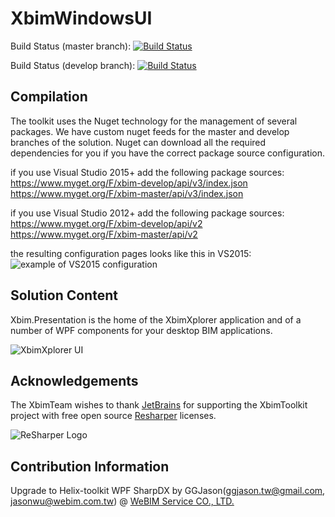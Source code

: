 # XbimWindowsUI

Build Status (master branch): [ ![Build Status](http://xbimbuilds.cloudapp.net/app/rest/builds/buildType:(id:Xbim_XbimWindowsUi_XbimWindowsUi),branch:(name:master)/statusIcon "Build Status") ](http://xbimbuilds.cloudapp.net/project.html?projectId=Xbim_XbimWindowsUi&tab=projectOverview "Build Status")

Build Status (develop branch): [ ![Build Status](http://xbimbuilds.cloudapp.net/app/rest/builds/buildType:(id:Xbim_XbimWindowsUi_XbimWindowsUi),branch:(name:develop)/statusIcon "Build Status") ](http://xbimbuilds.cloudapp.net/project.html?projectId=Xbim_XbimWindowsUi&tab=projectOverview "Build Status")

## Compilation
The toolkit uses the Nuget technology for the management of several packages.
We have custom nuget feeds for the master and develop branches of the solution.
Nuget can download all the required dependencies for you if you have the correct package source configuration.

if you use Visual Studio 2015+ add the following package sources:
https://www.myget.org/F/xbim-develop/api/v3/index.json
https://www.myget.org/F/xbim-master/api/v3/index.json

if you use Visual Studio 2012+ add the following package sources:
https://www.myget.org/F/xbim-develop/api/v2
https://www.myget.org/F/xbim-master/api/v2

the resulting configuration pages looks like this in VS2015:
![example of VS2015 configuration](ReadmeResources/NugetCongfigurationVS2015.png)

## Solution Content
Xbim.Presentation is the home of the XbimXplorer application and of a number of WPF components for your desktop BIM applications.

![XbimXplorer UI](ReadmeResources/XbimXplorerUI.png)

## Acknowledgements
The XbimTeam wishes to thank [JetBrains](https://www.jetbrains.com/) for supporting the XbimToolkit project with free open source [Resharper](https://www.jetbrains.com/resharper/) licenses.

![ReSharper Logo](ReadmeResources/icon_ReSharper.png)

## Contribution Information
Upgrade to Helix-toolkit WPF SharpDX by GGJason(ggjason.tw@gmail.com, jasonwu@webim.com.tw) @ [WeBIM Service CO., LTD.](https://webim.com.tw)
